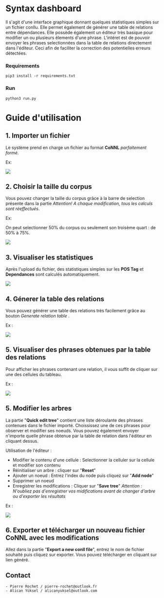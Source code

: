 # Syntax dashboard

Il s'agit d'une interface graphique donnant quelques statistiques simples sur un fichier conllu.
Elle permet également de générer une table de relations entre dépendances.
Elle possède également un éditeur très basique pour modifier un ou plusieurs élements d'une phrase.
L'intéret est de pouvoir envoyer les phrases selectionnées dans la table de relations directement dans l'éditeur. Ceci afin de faciliter la correction des potentielles erreurs détectées. 

### Requirements

```
pip3 install -r requirements.txt
```

### Run

```
python3 run.py
```

# Guide d'utilisation

## 1. Importer un fichier

Le système prend en charge un fichier au format **CoNNL** *parfaitement formé*.

Ex:

![](https://s5.gifyu.com/images/ezgif.com-video-to-gif9b6c72424b5a27fe.gif)

## 2. Choisir la taille du corpus

Vous pouvez changer la taille du corpus grâce à la barre de selection présente dans la partie 
*Attention! A chaque modification, tous les calculs sont réeffectués*.

Ex:

On peut selectionner 50% du corpus ou seulement son troisème quart : de 50% à 75%.

![](https://s5.gifyu.com/images/taille_corpus.gif)

## 3. Visualiser les statistiques

Après l'upload du fichier, des statistiques simples sur les **POS Tag** et **Dependances** sont calculés automatiquement.

![](https://s5.gifyu.com/images/graph1e4342c25077602e.gif)


## 4. Génerer la table des relations

Vous pouvez générer une table des relations très facilement grâce au bouton *Generate relation table* .

Ex : 

![](https://s5.gifyu.com/images/generate_tableau.gif)

## 5. Visualiser des phrases obtenues par la table des relations

Pour afficher les phrases contenant une relation, il vous suffit de cliquer sur une des cellules du tableau.

Ex : 

![](https://s5.gifyu.com/images/phrase5a7b91428611aa7e.gif)

## 5. Modifier les arbres

La partie "**Quick edit tree**" contient une liste déroulante des phrases contenues dans le fichier importé.
Choississez une de ces phrases pour observer et modifier ses noeuds.
Vous pouvez également envoyer n'importe quelle phrase obtenue par la table de relation dans l'éditeur en cliquant dessus.

Utilisation de l'éditeur :
* Modifier le contenu d'une cellule : Selectionner la celluler sur la cellule et modifier son contenu
* Réinitialiser un arbre : cliquer sur "**Reset**"
* Ajouter un noeud : Entrez l'index du node puis cliquez sur "**Add node**"
* Supprimer un noeud
* Enregistrer les modifications : Cliquer sur "**Save tree**"
*Attention : N'oubliez pas d'enregistrer vos midifications avant de changer d'arbre ou d'exporter les résultats*

Ex : 

![](https://s5.gifyu.com/images/quick_edit.gif)

## 6. Exporter et télécharger un nouveau fichier CoNNL avec les modifications

Allez dans la partie "**Export a new conll file**", entrez le nom de fichier souhaité puis cliquez sur exporter.
Vous pouvez télécharger en cliquant sur lien généré.

## Contact

```
- Pierre Rochet / pierre-rochet@outlook.fr
- Alican Yüksel / alicanyuksel@outlook.com
```
